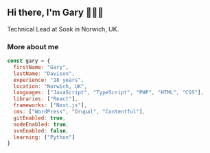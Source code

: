 ## Hi there, I'm Gary 👨🏻‍💻

Technical Lead at Soak in Norwich, UK.

### More about me

```javascript
const gary = {
  firstName: "Gary",
  lastName: "Davison",
  experience: "18 years",
  location: "Norwich, UK",
  languages: ["JavaScript", "TypeScript", "PHP", "HTML", "CSS"],
  libraries: ["React"],
  frameworks: ["Next.js"],
  cms: ["WordPress", "Drupal", "Contentful"],
  gitEnabled: true,
  nodeEnabled: true,
  svnEnabled: false,
  learning: ["Python"]
}

```



<!--
**garydavisonos/garydavisonos** is a ✨ _special_ ✨ repository because its `README.md` (this file) appears on your GitHub profile.

Here are some ideas to get you started:

🔭 I’m currently working on TypeScript, PHP & Drupal projects
🌱 I’m currently learning Python
- 👯 I’m looking to collaborate on ...
- 🤔 I’m looking for help with ...
- 💬 Ask me about ...
📫 How to reach me: garydavisonos@gmail.com
- 😄 Pronouns: ...
- ⚡ Fun fact: ...
-->
